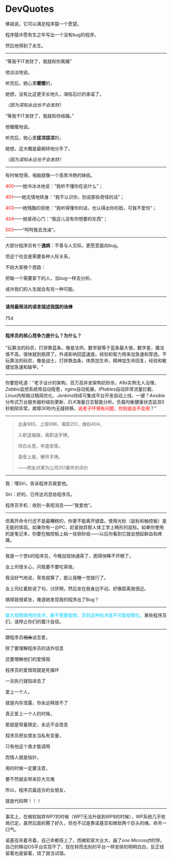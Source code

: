 # DevQuotes

佛祖说，它可以满足程序猿一个愿望。

程序猿许愿有生之年写出一个没有bug的程序，

然后他得到了永生。

___

“等我干IT发财了，我就和你离婚”

他淡淡地说。

听完后，她心里**暖暖**的，

她想，没有比这更天长地久，海枯石烂的承诺了。

*（因为深知永远也不会发财）*



“等我干IT发财了，我就和你结婚。”

他暖暖地说。

听完后，她心里**拔凉拔凉**的，

她想，这大概是最婉转地分手了。

*（因为深知永远也不会发财）*

___

有时候觉得，电脑就像一个高贵冷艳的妹纸。

<font color=red>400</font>——她冷冰冰地说：“我听不懂你在说什么”；

<font color=red>401</font>——她无情地转身：“我不认识你，别说那些奇怪的话”；

<font color=red>403</font>——她残酷的拒绝：“我听得懂你的话，也认得出你的脸，可我不爱你”；

<font color=red>404</font>——她紧闭心门：“我这儿没有你想要的东西”；

<font color=red>503</font>——“呵呵我去洗澡”。

___

大部分程序员有个**通病**：不善与人交际，更愿意面向bug。

但这个社会是需要各种人际关系，

不妨大家换个思路：

把每一个需要拿下的人，当bug一样去分析。

或许我们的人生就会有另一种可能。

___

#### 请用最简洁的语言描述我国的~~法律~~

754

___

#### 程序员的核心竞争力是什么？为什么？

"玩算法的码农，打拼靠蓝条，像是法师。数学就等于蓝条最大值，数学差，魔法值不高，很快就到瓶颈了。外语影响回蓝速度。经验和智力用来加急速和穿透。不玩算法的码农，像是战士，打拼靠血条，体质加生命，精神加生命回复，经验和敏捷加急速和破甲。"

___

你要怒吼道：“老子设计的架构，百万高并发架构抗秒杀，*K8s*实例无人治理，*Zabbix*监控系统带自动痊愈，*nginx*自动拓展，*IPtables*自动异常流量拦截、*Linux*内核做过精简优化、*Jenkins*持续可集成平台开发自动上线、一键？*Ansible*分布式万台服务器秒级别更新、*ELK*海量日志智能分析。负载均衡健康状态监测3秒剔除异常，故障30秒内无缝转移。<font color=red>说老子环境有问题，你到底会不会用</font>？”

___

> 出身985，上班996，离职251，维权404，
>
> 入职送福报，离职送手铐。
>
> 坦白从宽，牢底坐穿。
>
> 录音上报，解开手铐。
>
> ——网友对某为公司251事件的评价

___

我：嘿Siri，告诉程序员我爱他。

Siri：好的，已传达讯息给程序员。

程序员手机：收到一条短消息——“我爱他”。

___

但离开命令行还不是最糟糕的，你更不能离开键盘。使用光标（鼠标和触控板）是无能的体现。如果你有一台PC，赶紧抛弃那人体工学上畸形的鼠标。如果你使用的是笔记本，你要在触控板上粘一张铁砂纸——以后你看到它就会想起鲜血和疼痛。

___

我是一个苦b的程序员，今晚加班快通宵了，困得快睁不开眼了。

女上司很关心，问我要不要吃宵夜。

我没好气地说，宵夜就算了，能让我睡一觉就行了。

女上司红着脸说了句，讨厌啊，然后坐在我身边不动，好像距离我很近。

搞得我很紧张，难道她发现我的程序出了Bug？

___

<font color="#00ccff">能大规模商用的技术，都不需要智商，否则这种技术就不可能规模化。</font>某些程序员们，请停止你们的蜜汁自信。

___

跟程序员~~相亲~~谈恋爱，

除了要理解程序员的话外信息

还要理解他们的爱情观



程序员的爱情观就是死循环

一旦执行就陷进去了



爱上一个人，

就是内存泄露，你永远释放不了



真正爱上一个人的时候，

那就是常量限定，永远不会改变



程序员把女朋友当私有变量，

只有他这个类才能调用



而情人就是指针，

用的时候一定要注意，

要不然就会带来巨大灾难



所以，程序员最适合的女朋友，

就是代码啊！！！

___

事实上，在微软抛弃WP7的时候（WP7无法升级到WP8的时候），WP系统几乎败局已定，虽然后面折腾了好久，但也不过是靠诺基亚和微软两个巨头的绳，命吊一口气。

诺基亚吊着吊着，自己命都搭上了，而微软家大业大，画了*one Microsoft*的饼，自己的移动OS平台实现不了，现在转而去别的平台一样安排的明明白白，反正钱留着也是留着，烧了就当试错。
